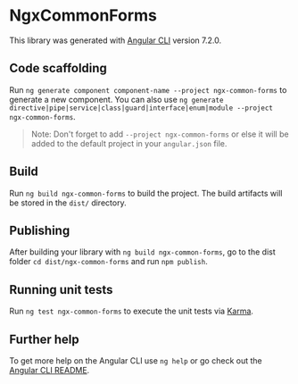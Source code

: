 # NgxCommonForms

This library was generated with [Angular CLI](https://github.com/angular/angular-cli) version 7.2.0.

## Code scaffolding

Run `ng generate component component-name --project ngx-common-forms` to generate a new component. You can also use `ng generate directive|pipe|service|class|guard|interface|enum|module --project ngx-common-forms`.
> Note: Don't forget to add `--project ngx-common-forms` or else it will be added to the default project in your `angular.json` file. 

## Build

Run `ng build ngx-common-forms` to build the project. The build artifacts will be stored in the `dist/` directory.

## Publishing

After building your library with `ng build ngx-common-forms`, go to the dist folder `cd dist/ngx-common-forms` and run `npm publish`.

## Running unit tests

Run `ng test ngx-common-forms` to execute the unit tests via [Karma](https://karma-runner.github.io).

## Further help

To get more help on the Angular CLI use `ng help` or go check out the [Angular CLI README](https://github.com/angular/angular-cli/blob/master/README.md).
